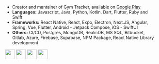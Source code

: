 * Creator and mantainer of Gym Tracker, available on [Google Play](https://play.google.com/store/apps/details?id=com.thejoaov.gymtracker)
* **Languages:** Javascript, Java, Python, Kotlin, Dart, Flutter, Ruby and Swift
* **Frameworks:** React Native, React, Expo, Electron, Next.JS, Angular, Spring, Vue, Flutter, Android - Jetpack Compose, iOS - SwiftUI
* **Others:** CI/CD, Postgres, MongoDB, RealmDB, MS SQL, Bitbucket, Gitlab, Azure, Firebase, Supabase, NPM Package, React Native Library development

<!-- If you came here you deserve this little easter egg: !--> 
<!-- * **Games i like to play**: Destiny 2, League, Cities Skylines (1 and 2), Stellaris, RTS in general. !-->


<a href="https://www.linkedin.com/in/thejoaov" target="_blank" rel="noreferrer"><img src="https://raw.githubusercontent.com/danielcranney/readme-generator/main/public/icons/socials/linkedin.svg" width="32" height="32" /></a>
<a href="https://www.stackoverflow.com/users/11638833" target="_blank" rel="noreferrer"><img src="https://raw.githubusercontent.com/danielcranney/readme-generator/main/public/icons/socials/stackoverflow.svg" width="32" height="32" /></a>
<a href="http://www.medium.com/@thejoaov" target="_blank" rel="noreferrer"><img src="https://raw.githubusercontent.com/danielcranney/readme-generator/main/public/icons/socials/medium.svg" width="32" height="32" /></a> 
<a href="https://www.dev.to/thejoaov" target="_blank" rel="noreferrer"><img src="https://raw.githubusercontent.com/danielcranney/readme-generator/main/public/icons/socials/devdotto.svg" width="32" height="32"  /></a> 
